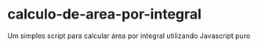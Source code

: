 # calculo-de-area-por-integral
Um simples script para calcular área por integral utilizando Javascript puro
